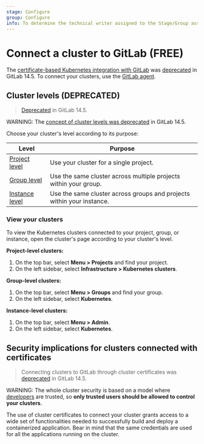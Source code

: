 ```yaml
---
stage: Configure
group: Configure
info: To determine the technical writer assigned to the Stage/Group associated with this page, see https://about.gitlab.com/handbook/engineering/ux/technical-writing/#assignments
---
```


# Connect a cluster to GitLab **(FREE)**

The [certificate-based Kubernetes integration with GitLab](../index.md)
was [deprecated](https://gitlab.com/groups/gitlab-org/configure/-/epics/8)
in GitLab 14.5. To connect your clusters, use the [GitLab agent](../../../clusters/agent/index.md).

<!-- TBA: (We need to resolve https://gitlab.com/gitlab-org/gitlab/-/issues/343660 before adding this line)
If you don't have a cluster yet, create one and connect it to GitLab through the agent.
You can also create a new cluster from GitLab using [Infrastructure as Code](../../iac/index.md#create-a-new-cluster-through-iac).
-->

## Cluster levels (DEPRECATED)

> [Deprecated](https://gitlab.com/groups/gitlab-org/configure/-/epics/8) in GitLab 14.5.

WARNING:
The [concept of cluster levels was deprecated](../index.md#cluster-levels)
in GitLab 14.5.

Choose your cluster's level according to its purpose:

| Level | Purpose |
|--|--|
| [Project level](../../../project/clusters/index.md) | Use your cluster for a single project. |
| [Group level](../../../group/clusters/index.md) | Use the same cluster across multiple projects within your group. |
| [Instance level](../../../instance/clusters/index.md) | Use the same cluster across groups and projects within your instance. |

### View your clusters

To view the Kubernetes clusters connected to your project,
group, or instance, open the cluster's page according to
your cluster's level.

**Project-level clusters:**

1. On the top bar, select **Menu > Projects** and find your project.
1. On the left sidebar, select **Infrastructure > Kubernetes clusters**.

**Group-level clusters:**

1. On the top bar, select **Menu > Groups** and find your group.
1. On the left sidebar, select **Kubernetes**.

**Instance-level clusters:**

1. On the top bar, select **Menu > Admin**.
1. On the left sidebar, select **Kubernetes**.

## Security implications for clusters connected with certificates

> Connecting clusters to GitLab through cluster certificates was [deprecated](https://gitlab.com/groups/gitlab-org/configure/-/epics/8) in GitLab 14.5.

WARNING:
The whole cluster security is based on a model where [developers](../../../permissions.md)
are trusted, so **only trusted users should be allowed to control your clusters**.

The use of cluster certificates to connect your cluster grants
access to a wide set of functionalities needed to successfully
build and deploy a containerized application. Bear in mind that
the same credentials are used for all the applications running
on the cluster.
